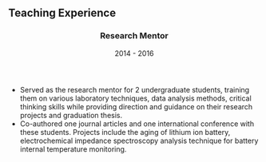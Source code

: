 <section class="thirteen columns" markdown="1">

# Teaching Experience

<article markdown="1">
<header>
<h1>Research Mentor</h1>
<span><time>2014 - 2016</time></span>
</header>

* Served as the research mentor for 2 undergraduate students, training them on various laboratory techniques, data analysis methods, critical thinking skills while providing direction and guidance on their research projects and graduation thesis.
* Co-authored one journal articles and one international conference with these students. Projects include the aging of lithium ion battery, electrochemical impedance spectroscopy analysis technique for battery internal temperature monitoring.
